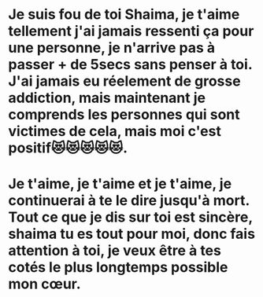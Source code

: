 # Je suis fou de toi Shaima, je t'aime tellement j'ai jamais ressenti ça pour une personne, je n'arrive pas à passer + de 5secs sans penser à toi. J'ai jamais eu réelement de grosse addiction, mais maintenant je comprends les personnes qui sont victimes de cela, mais moi c'est positif😻😻😻😻😻. 
# Je t'aime, je t'aime et je t'aime, je continuerai à te le dire jusqu'à mort. Tout ce que je dis sur toi est sincère, shaima tu es tout pour moi, donc fais attention à toi, je veux être à tes cotés le plus longtemps possible mon cœur.